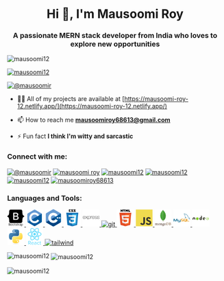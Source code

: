 <h1 align="center">Hi 👋, I'm Mausoomi Roy</h1>
<h3 align="center">A passionate MERN stack developer from India who loves to explore new opportunities</h3>

<p align="left"> <img src="https://komarev.com/ghpvc/?username=mausoomi12&label=Profile%20views&color=0e75b6&style=flat" alt="mausoomi12" /> </p>

<p align="left"> <a href="https://github.com/ryo-ma/github-profile-trophy"><img src="https://github-profile-trophy.vercel.app/?username=mausoomi12" alt="mausoomi12" /></a> </p>

<p align="left"> <a href="https://twitter.com/@mausoomir" target="blank"><img src="https://img.shields.io/twitter/follow/@mausoomir?logo=twitter&style=for-the-badge" alt="@mausoomir" /></a> </p>

- 👨‍💻 All of my projects are available at [https://mausoomi-roy-12.netlify.app/](https://mausoomi-roy-12.netlify.app/)

- 📫 How to reach me **mausoomiroy68613@gmail.com**

- ⚡ Fun fact **I think I'm witty and sarcastic**

<h3 align="left">Connect with me:</h3>
<p align="left">
<a href="https://twitter.com/@mausoomir" target="blank"><img align="center" src="https://raw.githubusercontent.com/rahuldkjain/github-profile-readme-generator/master/src/images/icons/Social/twitter.svg" alt="@mausoomir" height="30" width="40" /></a>
<a href="https://linkedin.com/in/mausoomi roy" target="blank"><img align="center" src="https://raw.githubusercontent.com/rahuldkjain/github-profile-readme-generator/master/src/images/icons/Social/linked-in-alt.svg" alt="mausoomi roy" height="30" width="40" /></a>
<a href="https://instagram.com/mausoomi12" target="blank"><img align="center" src="https://raw.githubusercontent.com/rahuldkjain/github-profile-readme-generator/master/src/images/icons/Social/instagram.svg" alt="mausoomi12" height="30" width="40" /></a>
<a href="https://www.codechef.com/users/mausoomi12" target="blank"><img align="center" src="https://cdn.jsdelivr.net/npm/simple-icons@3.1.0/icons/codechef.svg" alt="mausoomi12" height="30" width="40" /></a>
<a href="https://www.leetcode.com/mausoomi12" target="blank"><img align="center" src="https://raw.githubusercontent.com/rahuldkjain/github-profile-readme-generator/master/src/images/icons/Social/leet-code.svg" alt="mausoomi12" height="30" width="40" /></a>
<a href="https://auth.geeksforgeeks.org/user/mausoomiroy68613" target="blank"><img align="center" src="https://raw.githubusercontent.com/rahuldkjain/github-profile-readme-generator/master/src/images/icons/Social/geeks-for-geeks.svg" alt="mausoomiroy68613" height="30" width="40" /></a>
</p>

<h3 align="left">Languages and Tools:</h3>
<p align="left"> <a href="https://getbootstrap.com" target="_blank" rel="noreferrer"> <img src="https://raw.githubusercontent.com/devicons/devicon/master/icons/bootstrap/bootstrap-plain-wordmark.svg" alt="bootstrap" width="40" height="40"/> </a> <a href="https://www.cprogramming.com/" target="_blank" rel="noreferrer"> <img src="https://raw.githubusercontent.com/devicons/devicon/master/icons/c/c-original.svg" alt="c" width="40" height="40"/> </a> <a href="https://www.w3schools.com/cpp/" target="_blank" rel="noreferrer"> <img src="https://raw.githubusercontent.com/devicons/devicon/master/icons/cplusplus/cplusplus-original.svg" alt="cplusplus" width="40" height="40"/> </a> <a href="https://www.w3schools.com/css/" target="_blank" rel="noreferrer"> <img src="https://raw.githubusercontent.com/devicons/devicon/master/icons/css3/css3-original-wordmark.svg" alt="css3" width="40" height="40"/> </a> <a href="https://expressjs.com" target="_blank" rel="noreferrer"> <img src="https://raw.githubusercontent.com/devicons/devicon/master/icons/express/express-original-wordmark.svg" alt="express" width="40" height="40"/> </a> <a href="https://git-scm.com/" target="_blank" rel="noreferrer"> <img src="https://www.vectorlogo.zone/logos/git-scm/git-scm-icon.svg" alt="git" width="40" height="40"/> </a> <a href="https://www.w3.org/html/" target="_blank" rel="noreferrer"> <img src="https://raw.githubusercontent.com/devicons/devicon/master/icons/html5/html5-original-wordmark.svg" alt="html5" width="40" height="40"/> </a> <a href="https://developer.mozilla.org/en-US/docs/Web/JavaScript" target="_blank" rel="noreferrer"> <img src="https://raw.githubusercontent.com/devicons/devicon/master/icons/javascript/javascript-original.svg" alt="javascript" width="40" height="40"/> </a> <a href="https://www.mongodb.com/" target="_blank" rel="noreferrer"> <img src="https://raw.githubusercontent.com/devicons/devicon/master/icons/mongodb/mongodb-original-wordmark.svg" alt="mongodb" width="40" height="40"/> </a> <a href="https://www.mysql.com/" target="_blank" rel="noreferrer"> <img src="https://raw.githubusercontent.com/devicons/devicon/master/icons/mysql/mysql-original-wordmark.svg" alt="mysql" width="40" height="40"/> </a> <a href="https://nodejs.org" target="_blank" rel="noreferrer"> <img src="https://raw.githubusercontent.com/devicons/devicon/master/icons/nodejs/nodejs-original-wordmark.svg" alt="nodejs" width="40" height="40"/> </a> <a href="https://www.python.org" target="_blank" rel="noreferrer"> <img src="https://raw.githubusercontent.com/devicons/devicon/master/icons/python/python-original.svg" alt="python" width="40" height="40"/> </a> <a href="https://reactjs.org/" target="_blank" rel="noreferrer"> <img src="https://raw.githubusercontent.com/devicons/devicon/master/icons/react/react-original-wordmark.svg" alt="react" width="40" height="40"/> </a> <a href="https://tailwindcss.com/" target="_blank" rel="noreferrer"> <img src="https://www.vectorlogo.zone/logos/tailwindcss/tailwindcss-icon.svg" alt="tailwind" width="40" height="40"/> </a> </p>

<p><img align="left" src="https://github-readme-stats.vercel.app/api/top-langs?username=mausoomi12&show_icons=true&locale=en&layout=compact" alt="mausoomi12" /></p>

<p>&nbsp;<img align="center" src="https://github-readme-stats.vercel.app/api?username=mausoomi12&show_icons=true&locale=en" alt="mausoomi12" /></p>

<p><img align="center" src="https://github-readme-streak-stats.herokuapp.com/?user=mausoomi12&" alt="mausoomi12" /></p>
